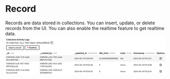 # Record

Records are data stored in collections. You can insert, update, or delete records from the UI. You can also enable the realtime feature to get realtime data.\
![Record](_assets/record.png)
